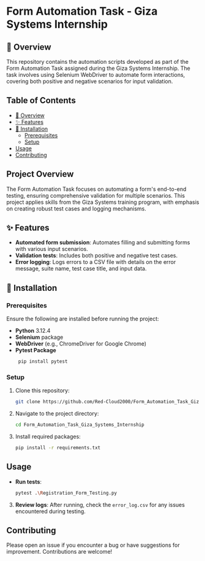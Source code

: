 # Form Automation Task - Giza Systems Internship

## 📄 Overview
This repository contains the automation scripts developed as part of the Form Automation Task assigned during the Giza Systems Internship. The task involves using Selenium WebDriver to automate form interactions, covering both positive and negative scenarios for input validation.

## Table of Contents
- [📄 Overview](#-overview)
- [✨ Features](#-features)
- [🔧 Installation](#installation)
  - [Prerequisites](#-prerequisites)
  - [Setup](#setup)
- [Usage](#usage)
- [Contributing](#contributing)
## Project Overview

The Form Automation Task focuses on automating a form's end-to-end testing, ensuring comprehensive validation for multiple scenarios. This project applies skills from the Giza Systems training program, with emphasis on creating robust test cases and logging mechanisms.

## ✨ Features

- **Automated form submission**: Automates filling and submitting forms with various input scenarios.
- **Validation tests**: Includes both positive and negative test cases.
- **Error logging**: Logs errors to a CSV file with details on the error message, suite name, test case title, and input data.

## 🔧 Installation

### Prerequisites
Ensure the following are installed before running the project:
- **Python** 3.12.4
- **Selenium** package
- **WebDriver** (e.g., ChromeDriver for Google Chrome)
- **Pytest Package**
  ```bash
   pip install pytest
   ```

### Setup
1. Clone this repository:
   ```bash
   git clone https://github.com/Red-Cloud2000/Form_Automation_Task_Giza_Systems_Internship.git
   ```
2. Navigate to the project directory:
   ```bash
   cd Form_Automation_Task_Giza_Systems_Internship
   ```
3. Install required packages:
   ```bash
   pip install -r requirements.txt
   ```

## Usage
- **Run tests**:
   ```bash
   pytest .\Registration_Form_Testing.py
   ```
3. **Review logs**: After running, check the `error_log.csv` for any issues encountered during testing.

## Contributing

Please open an issue if you encounter a bug or have suggestions for improvement. Contributions are welcome!

